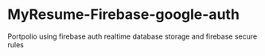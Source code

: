 # MyResume-Firebase-google-auth
Portpolio using firebase auth realtime database storage and firebase secure rules 
